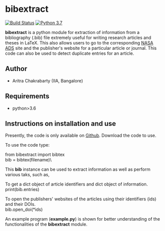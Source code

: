 bibextract
======

[![Build Status](https://img.shields.io/badge/release-1.0.0-orange)](https://github.com/arcunique/bibextract)
[![Python 3.7](https://img.shields.io/badge/python-3.7-blue.svg)](https://www.python.org/downloads/release/python-371/)

__bibextract__ is a python module for extraction of information from a bibliography (.bib) file extremely useful for writing 
research articles and theses in LaTeX. This also allows users to go to the corresponding
[NASA ADS](https://ui.adsabs.harvard.edu/) site and the publisher's website for a particular article or journal.
This code can also be used to detect duplicate entries for an article.

Author
------
* Aritra Chakrabarty (IIA, Bangalore)

Requirements
------------
* python>3.6

Instructions on installation and use
------------------------------------
Presently, the code is only available on [Github](https://github.com/arcunique/bibextract). Download the code to use.

To use the code type:

from bibextract import bibtex\
bib = bibtex(filename)\

This __bib__ instance can be used to extract information as well as perform various taks, such as,

To get a dict object of article identifiers and dict object of information.\
print(bib.entries)

To open the publishers' websites of the articles using their identifiers (ids) and their DOIs.\
bib.open_doi(*ids)  

An example program (__example.py__) is shown for better understanding of the functionalities of the __bibextract__ 
module. 






